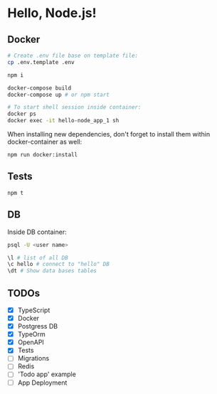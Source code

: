 # Hello, Node.js!

## Docker

```Bash
# Create .env file base on template file:
cp .env.template .env

npm i

docker-compose build
docker-compose up # or npm start

# To start shell session inside container:
docker ps
docker exec -it hello-node_app_1 sh
```

When installing new dependencies, don't forget to install them within docker-container as well:

```
npm run docker:install
```

## Tests

```
npm t
```

## DB

Inside DB container:

```Bash
psql -U <user name>

\l # list of all DB
\c hello # connect to "hello" DB
\dt # Show data bases tables
```

## TODOs

- [x] TypeScript
- [x] Docker
- [x] Postgress DB
- [x] TypeOrm
- [x] OpenAPI
- [x] Tests
- [ ] Migrations
- [ ] Redis
- [ ] 'Todo app' example
- [ ] App Deployment
